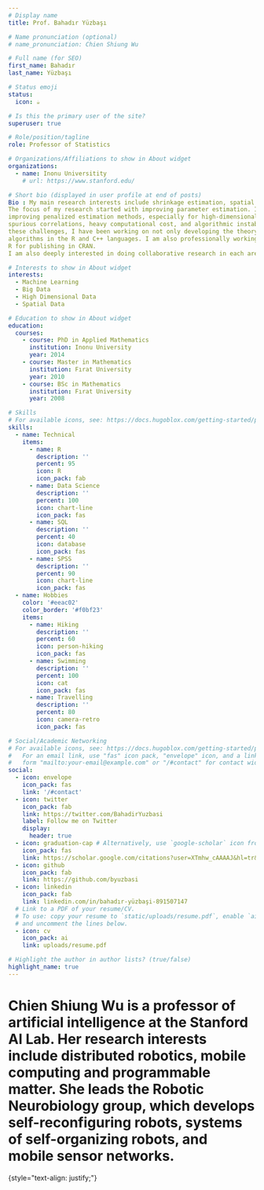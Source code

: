 ```yaml
---
# Display name
title: Prof. Bahadır Yüzbaşı

# Name pronunciation (optional)
# name_pronunciation: Chien Shiung Wu

# Full name (for SEO)
first_name: Bahadır 
last_name: Yüzbaşı

# Status emoji
status:
  icon: ☕️

# Is this the primary user of the site?
superuser: true

# Role/position/tagline
role: Professor of Statistics

# Organizations/Affiliations to show in About widget
organizations:
  - name: Inonu Universitity
    # url: https://www.stanford.edu/

# Short bio (displayed in user profile at end of posts)
Bio : My main research interests include shrinkage estimation, spatial regression, high-dimensional statistics, big data, and machine learning methods.
The focus of my research started with improving parameter estimation. I and my co-authors have published papers related to shrinkage and pretest estimations in linear and partially linear models. We also combined these techniques with some robust estimations. Furthermore, I have been working on
improving penalized estimation methods, especially for high-dimensional problems and Big Data. Such problems can be found in areas like computer science, biometrics,  nance, network security, social media analysis, and industrial applications. High-dimensional data brings not only new opportunities to the understanding of data but also new challenges to data analysis, such as noise accumulation,
spurious correlations, heavy computational cost, and algorithmic instability. In order to tackle
these challenges, I have been working on not only developing the theory but also implementing
algorithms in the R and C++ languages. I am also professionally working on coding my studies in
R for publishing in CRAN.
I am also deeply interested in doing collaborative research in each area rather than just in my main interest.

# Interests to show in About widget
interests:
  - Machine Learning
  - Big Data
  - High Dimensional Data
  - Spatial Data

# Education to show in About widget
education:
  courses:
    - course: PhD in Applied Mathematics
      institution: Inonu University
      year: 2014
    - course: Master in Mathematics
      institution: Fırat University
      year: 2010
    - course: BSc in Mathematics
      institution: Fırat University
      year: 2008

# Skills
# For available icons, see: https://docs.hugoblox.com/getting-started/page-builder/#icons
skills:
  - name: Technical
    items:
      - name: R
        description: ''
        percent: 95
        icon: R
        icon_pack: fab
      - name: Data Science
        description: ''
        percent: 100
        icon: chart-line
        icon_pack: fas
      - name: SQL
        description: ''
        percent: 40
        icon: database
        icon_pack: fas
      - name: SPSS
        description: ''
        percent: 90
        icon: chart-line
        icon_pack: fas
  - name: Hobbies
    color: '#eeac02'
    color_border: '#f0bf23'
    items:
      - name: Hiking
        description: ''
        percent: 60
        icon: person-hiking
        icon_pack: fas
      - name: Swimming
        description: ''
        percent: 100
        icon: cat
        icon_pack: fas
      - name: Travelling
        description: ''
        percent: 80
        icon: camera-retro
        icon_pack: fas

# Social/Academic Networking
# For available icons, see: https://docs.hugoblox.com/getting-started/page-builder/#icons
#   For an email link, use "fas" icon pack, "envelope" icon, and a link in the
#   form "mailto:your-email@example.com" or "/#contact" for contact widget.
social:
  - icon: envelope
    icon_pack: fas
    link: '/#contact'
  - icon: twitter
    icon_pack: fab
    link: https://twitter.com/BahadirYuzbasi
    label: Follow me on Twitter
    display:
      header: true
  - icon: graduation-cap # Alternatively, use `google-scholar` icon from `ai` icon pack
    icon_pack: fas
    link: https://scholar.google.com/citations?user=XTmhw_cAAAAJ&hl=tr&oi=ao
  - icon: github
    icon_pack: fab
    link: https://github.com/byuzbasi
  - icon: linkedin
    icon_pack: fab
    link: linkedin.com/in/bahadır-yüzbaşi-891507147
  # Link to a PDF of your resume/CV.
  # To use: copy your resume to `static/uploads/resume.pdf`, enable `ai` icons in `params.yaml`,
  # and uncomment the lines below.
  - icon: cv
    icon_pack: ai
    link: uploads/resume.pdf

# Highlight the author in author lists? (true/false)
highlight_name: true
---
```


# Chien Shiung Wu is a professor of artificial intelligence at the Stanford AI Lab. Her research interests include distributed robotics, mobile computing and programmable matter. She leads the Robotic Neurobiology group, which develops self-reconfiguring robots, systems of self-organizing robots, and mobile sensor networks.
{style="text-align: justify;"}
